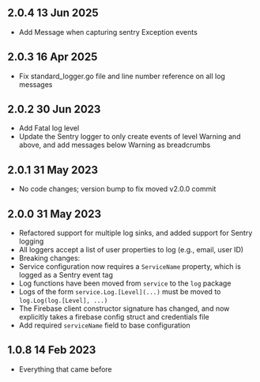 ## 2.0.4 13 Jun 2025
- Add Message when capturing sentry Exception events

## 2.0.3 16 Apr 2025
- Fix standard_logger.go file and line number reference on all log messages

## 2.0.2 30 Jun 2023

- Add Fatal log level
- Update the Sentry logger to only create events of level Warning and above, and add messages below Warning as breadcrumbs

## 2.0.1 31 May 2023

- No code changes; version bump to fix moved v2.0.0 commit

## 2.0.0 31 May 2023

- Refactored support for multiple log sinks, and added support for Sentry logging
- All loggers accept a list of user properties to log (e.g., email, user ID)
- Breaking changes:
- Service configuration now requires a `ServiceName` property, which is logged as a Sentry event tag
- Log functions have been moved from `service` to the `log` package
- Logs of the form `service.Log.[Level](...)` must be moved to `log.Log(log.[Level], ...)`
- The Firebase client constructor signature has changed, and now explicitly takes a firebase config struct and credentials file
- Add required `serviceName` field to base configuration

## 1.0.8 14 Feb 2023

- Everything that came before
